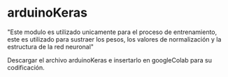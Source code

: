# arduinoKeras
"Este modulo es utilizado unicamente para el proceso de entrenamiento, este es utilizado para sustraer los pesos, 
los valores de normalización y la estructura de la red neuronal"

Descargar el archivo arduinoKeras e insertarlo en googleColab para su codificación.
